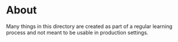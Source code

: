 # About

Many things in this directory are created as part of a regular learning process and not meant to be usable in production settings.
